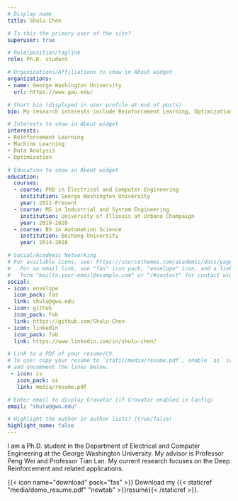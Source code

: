 ```yaml
---
# Display name
title: Shulu Chen

# Is this the primary user of the site?
superuser: true

# Role/position/tagline
role: Ph.D. student

# Organizations/Affiliations to show in About widget
organizations:
- name: George Washington University
  url: https://www.gwu.edu/

# Short bio (displayed in user profile at end of posts)
bio: My research interests include Reinforcement Learning, Optimization, Machine Learning and Data Analysis.

# Interests to show in About widget
interests:
- Reinforcement Learning
- Machine Learning
- Data Analysis
- Optimization

# Education to show in About widget
education:
  courses:
  - course: PhD in Electrical and Computer Engineering 
    institution: George Washington University
    year: 2021-Present
  - course: MS in Industrial and System Engineering
    institution: University of Illinois at Urbana Champaign
    year: 2019-2020
  - course: BS in Automation Science
    institution: Beihang University
    year: 2014-2018

# Social/Academic Networking
# For available icons, see: https://sourcethemes.com/academic/docs/page-builder/#icons
#   For an email link, use "fas" icon pack, "envelope" icon, and a link in the
#   form "mailto:your-email@example.com" or "/#contact" for contact widget.
social:
- icon: envelope
  icon_pack: fas
  link: shulu@gwu.edu
- icon: github
  icon_pack: fab
  link: https://github.com/Shulu-Chen
- icon: linkedin
  icon_pack: fab
  link: https://www.linkedin.com/in/shulu-chen/

# Link to a PDF of your resume/CV.
# To use: copy your resume to `static/media/resume.pdf`, enable `ai` icons in `params.toml`, 
# and uncomment the lines below.
 - icon: cv
   icon_pack: ai
   link: media/resume.pdf

# Enter email to display Gravatar (if Gravatar enabled in Config)
email: "shulu@gwu.edu"

# Highlight the author in author lists? (true/false)
highlight_name: false
---
```


I am a Ph.D. student in the Department of Electrical and Computer Engineering at the George Washington University. My advisor is Professor Peng Wei and Professor Tian Lan. My current research focuses on the Deep Reinforcement and related applications.  

{{< icon name="download" pack="fas" >}} Download my {{< staticref "media/demo_resume.pdf" "newtab" >}}resumé{{< /staticref >}}.
